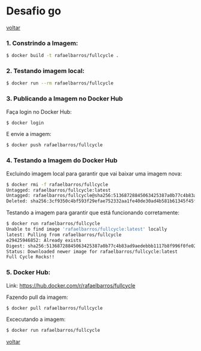 # Desafio go

[voltar](../README.md)

### 1. Constrindo a Imagem:

```sh
$ docker build -t rafaelbarros/fullcycle .
```

### 2. Testando imagem local:

```sh
$ docker run --rm rafaelbarros/fullcycle
```

### 3. Publicando a Imagem no Docker Hub

Faça login no Docker Hub:

```sh
$ docker login
```

E envie a imagem:

```sh
$ docker push rafaelbarros/fullcycle
```

### 4. Testando a Imagem do Docker Hub

Excluindo imagem local para garantir que vai baixar uma imagem nova:

```sh
$ docker rmi -f rafaelbarros/fullcycle
Untagged: rafaelbarros/fullcycle:latest
Untagged: rafaelbarros/fullcycle@sha256:51368728845063425387a0b77c4b83ad9aedebbb1117b8f996f0fe02cbbe632f
Deleted: sha256:3cf9350c4bf593f29efae752332aa1fe40de30ad4b581b61345f45f25d762cd6
```

Testando a imagem para garantir que está funcionando corretamente:

```sh
$ docker run rafaelbarros/fullcycle
Unable to find image 'rafaelbarros/fullcycle:latest' locally
latest: Pulling from rafaelbarros/fullcycle
e29425946852: Already exists
Digest: sha256:51368728845063425387a0b77c4b83ad9aedebbb1117b8f996f0fe02cbbe632f
Status: Downloaded newer image for rafaelbarros/fullcycle:latest
Full Cycle Rocks!!
```

### 5. Docker Hub:

Link: https://hub.docker.com/r/rafaelbarros/fullcycle

Fazendo pull da imagem:

```sh
$ docker pull rafaelbarros/fullcycle
```

Excecutando a imagem:

```sh
$ docker run rafaelbarros/fullcycle
```

[voltar](../README.md)
